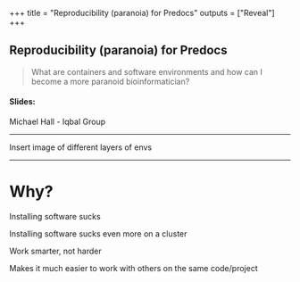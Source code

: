 +++
title = "Reproducibility (paranoia) for Predocs"
outputs = ["Reveal"]
+++

## Reproducibility (paranoia) for Predocs

> What are containers and software environments and how can I become a more paranoid bioinformatician?


#### Slides: <URL>

Michael Hall - Iqbal Group

---

Insert image of different layers of envs

---

# Why?

<p class="fragment fade-in-then-semi-out">Installing software sucks</p>
<p class="fragment fade-in-then-semi-out">Installing software sucks even more on a cluster</p>
<p class="fragment fade-in-then-semi-out">Work smarter, not harder</p>
<p class="fragment">Makes it much easier to work with others on the same code/project</p>
